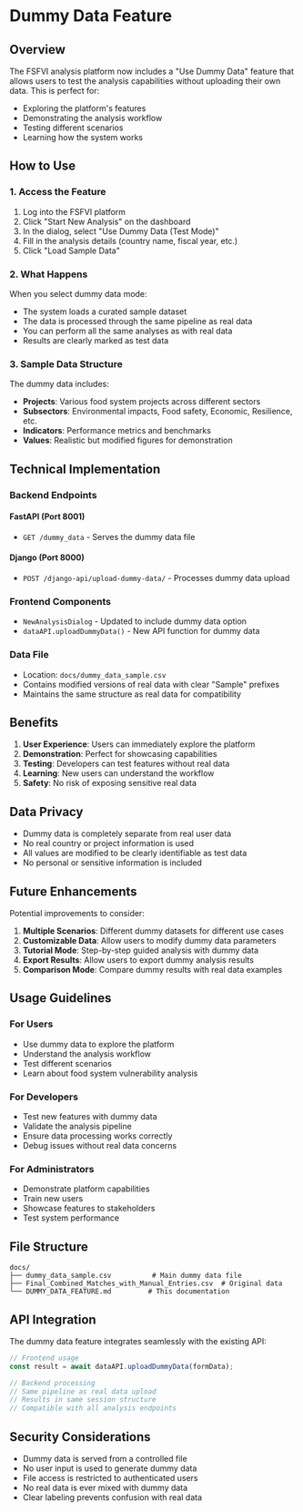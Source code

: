 # Dummy Data Feature

## Overview

The FSFVI analysis platform now includes a "Use Dummy Data" feature that allows users to test the analysis capabilities without uploading their own data. This is perfect for:

- Exploring the platform's features
- Demonstrating the analysis workflow
- Testing different scenarios
- Learning how the system works

## How to Use

### 1. Access the Feature

1. Log into the FSFVI platform
2. Click "Start New Analysis" on the dashboard
3. In the dialog, select "Use Dummy Data (Test Mode)"
4. Fill in the analysis details (country name, fiscal year, etc.)
5. Click "Load Sample Data"

### 2. What Happens

When you select dummy data mode:

- The system loads a curated sample dataset
- The data is processed through the same pipeline as real data
- You can perform all the same analyses as with real data
- Results are clearly marked as test data

### 3. Sample Data Structure

The dummy data includes:

- **Projects**: Various food system projects across different sectors
- **Subsectors**: Environmental impacts, Food safety, Economic, Resilience, etc.
- **Indicators**: Performance metrics and benchmarks
- **Values**: Realistic but modified figures for demonstration

## Technical Implementation

### Backend Endpoints

#### FastAPI (Port 8001)
- `GET /dummy_data` - Serves the dummy data file

#### Django (Port 8000)
- `POST /django-api/upload-dummy-data/` - Processes dummy data upload

### Frontend Components

- `NewAnalysisDialog` - Updated to include dummy data option
- `dataAPI.uploadDummyData()` - New API function for dummy data

### Data File

- Location: `docs/dummy_data_sample.csv`
- Contains modified versions of real data with clear "Sample" prefixes
- Maintains the same structure as real data for compatibility

## Benefits

1. **User Experience**: Users can immediately explore the platform
2. **Demonstration**: Perfect for showcasing capabilities
3. **Testing**: Developers can test features without real data
4. **Learning**: New users can understand the workflow
5. **Safety**: No risk of exposing sensitive real data

## Data Privacy

- Dummy data is completely separate from real user data
- No real country or project information is used
- All values are modified to be clearly identifiable as test data
- No personal or sensitive information is included

## Future Enhancements

Potential improvements to consider:

1. **Multiple Scenarios**: Different dummy datasets for different use cases
2. **Customizable Data**: Allow users to modify dummy data parameters
3. **Tutorial Mode**: Step-by-step guided analysis with dummy data
4. **Export Results**: Allow users to export dummy analysis results
5. **Comparison Mode**: Compare dummy results with real data examples

## Usage Guidelines

### For Users
- Use dummy data to explore the platform
- Understand the analysis workflow
- Test different scenarios
- Learn about food system vulnerability analysis

### For Developers
- Test new features with dummy data
- Validate the analysis pipeline
- Ensure data processing works correctly
- Debug issues without real data concerns

### For Administrators
- Demonstrate platform capabilities
- Train new users
- Showcase features to stakeholders
- Test system performance

## File Structure

```
docs/
├── dummy_data_sample.csv          # Main dummy data file
├── Final_Combined_Matches_with_Manual_Entries.csv  # Original data
└── DUMMY_DATA_FEATURE.md         # This documentation
```

## API Integration

The dummy data feature integrates seamlessly with the existing API:

```typescript
// Frontend usage
const result = await dataAPI.uploadDummyData(formData);

// Backend processing
// Same pipeline as real data upload
// Results in same session structure
// Compatible with all analysis endpoints
```

## Security Considerations

- Dummy data is served from a controlled file
- No user input is used to generate dummy data
- File access is restricted to authenticated users
- No real data is ever mixed with dummy data
- Clear labeling prevents confusion with real data 